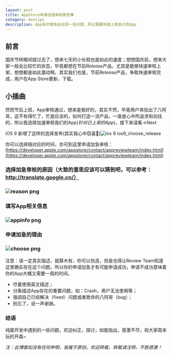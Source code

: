 ```yaml
---
layout: post
title: AppStore申请加速审核那些事
category: devtips
description: App有时难免会出现一些问题，所以需要快速上架自己的App
---
```


## 前言

国庆节转眼间就过去了，想来七天的小长假也是如此的速度；想想国庆前，想来大家一般会比较忙的状态，毕竟都想在节前*Release*产品，尤其是能够快速审核上架，想想都是如此激动啊。其实我们也是，节前*Release*产品，争取快速审核完成，用户在App Store更新、下载。

## 小插曲

然而节后上班，App审核通过，想来是极好的，其实不然，毕竟用户体验出了八阿哥，这不有得忙了，忙是应该的，如何打造一流产品，一直是心中所追求和向往的，所以我选择加速审核我们的App(*针对已上架的App*)，接下来请看->Next

iOS 9 新增了这样的选择发布(其实我心中窃喜🙈)![ios 9 ios9_choose_release](http://sauchye.com/images/dev/ios9_choose_release.png)

你可以选择相对应的时间，亦可到这里申请加急审核：[https://developer.apple.com/appstore/contact/appreviewteam/index.html](https://developer.apple.com/appstore/contact/appreviewteam/index.html)

### 选择加急审核的原因（大致的意思应该可以猜到吧，可以参考：http://translate.google.cn/）

### ![reason png](http://sauchye.com/images/dev/choose_review_reason.png)

### 填写App相关信息

### ![appinfo png](http://sauchye.com/images/dev/fill-in-app-info.png)

### 申请加急的理由

### ![choose png](http://sauchye.com/images/dev/choose_issues_and_destription.png)

注意：请一定真实描述，就算木有，你可以伪造，但是也得让Review Team知道这里确实存在这个问题，所以你的申请加急才有可能申请成功，申请不成功意味着你的App大概又需要一周的时间。

- 尽量使用英文描述；
- 分条描述App存在的重要问题，如：Crash，用户无法使用等；
- 强调自己已经解决（fixed）问题或者致命的八阿哥（bug）；
- 别忘了，说一声谢谢。



### 结语

纯属开发中遇到的一些问题，欢迎纠正，探讨，如能指出，感激不尽，祝大家周末玩的开森~

*注：此博客如没有任何申明，皆属于原创，欢迎转载，转载请注明，不胜感激！*